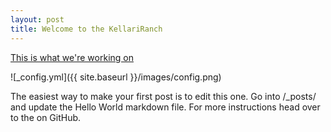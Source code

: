 ```yaml
---
layout: post
title: Welcome to the KellariRanch
---
```


[This is what we're working on](https://on.soundcloud.com/NYGLP)

![_config.yml]({{ site.baseurl }}/images/config.png)

The easiest way to make your first post is to edit this one. Go into /_posts/ and update the Hello World markdown file. For more instructions head over to the  on GitHub.
